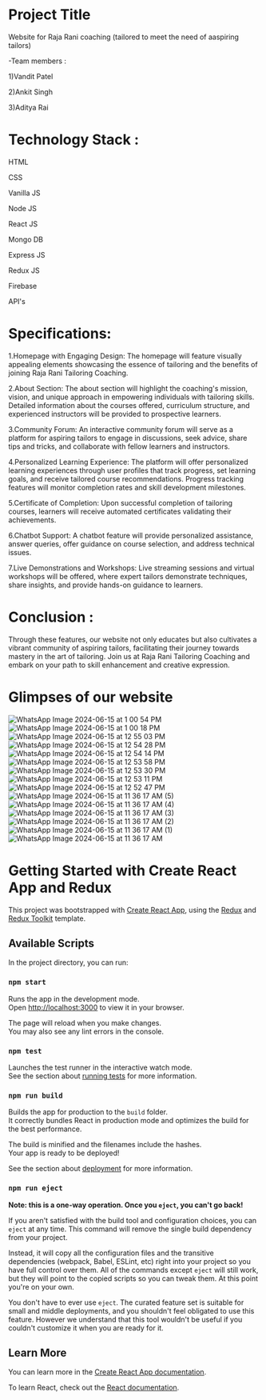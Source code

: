 
# Project Title

Website for Raja Rani coaching (tailored to meet the need of aaspiring tailors)


-Team members :

1)Vandit Patel

2)Ankit Singh

3)Aditya Rai



# Technology Stack :

HTML 

CSS

Vanilla JS

Node JS

React JS

Mongo DB

Express JS 

Redux JS

Firebase

API's



# Specifications:

1.Homepage with Engaging Design: The homepage will feature visually
appealing elements showcasing the essence of tailoring and the benefits of joining Raja Rani Tailoring Coaching.

2.About Section: The about section will highlight the coaching's mission, vision, and unique approach in empowering individuals with tailoring skills. Detailed information about the courses offered, curriculum structure, and experienced instructors will be provided to prospective learners.

3.Community Forum: An interactive community forum will serve as a
platform for aspiring tailors to engage in discussions, seek advice, share tips and tricks, and collaborate with fellow learners and instructors.

4.Personalized Learning Experience: The platform will offer personalized learning experiences through user profiles that track progress, set learning goals, and receive tailored course recommendations. Progress tracking features will monitor completion rates and skill development milestones.

5.Certificate of Completion: Upon successful completion of tailoring courses, learners will receive automated certificates validating their achievements.

6.Chatbot Support: A chatbot feature will provide personalized assistance, answer queries, offer guidance on course selection, and address technical issues.

7.Live Demonstrations and Workshops: Live streaming sessions and virtual workshops will be offered, where expert tailors demonstrate techniques, share insights, and provide hands-on guidance to learners.

# Conclusion :
Through these features, our website not only educates but also cultivates a vibrant community of aspiring tailors, facilitating their journey towards mastery in the art of tailoring. Join us at Raja Rani Tailoring Coaching and embark on your path to skill enhancement and creative expression.



# Glimpses of our website

![WhatsApp Image 2024-06-15 at 1 00 54 PM](https://github.com/ankitarrow/htt2.0-raja-rani/assets/144463026/b7791204-e355-4b85-8957-5e328b4a5320)
![WhatsApp Image 2024-06-15 at 1 00 18 PM](https://github.com/ankitarrow/htt2.0-raja-rani/assets/144463026/5fa9ac38-95a9-4ac4-b2a2-0400022a76c4)
![WhatsApp Image 2024-06-15 at 12 55 03 PM](https://github.com/ankitarrow/htt2.0-raja-rani/assets/144463026/6cff8974-689e-49bf-8d3b-19d114b7a616)
![WhatsApp Image 2024-06-15 at 12 54 28 PM](https://github.com/ankitarrow/htt2.0-raja-rani/assets/144463026/9ea55b4c-e9c2-4ce6-a1c6-9ab96711a216)
![WhatsApp Image 2024-06-15 at 12 54 14 PM](https://github.com/ankitarrow/htt2.0-raja-rani/assets/144463026/9143297a-7b05-43e0-993b-1d4822ad50b3)
![WhatsApp Image 2024-06-15 at 12 53 58 PM](https://github.com/ankitarrow/htt2.0-raja-rani/assets/144463026/3e0cb273-cb41-4eb8-8c02-911e55eee8fd)
![WhatsApp Image 2024-06-15 at 12 53 30 PM](https://github.com/ankitarrow/htt2.0-raja-rani/assets/144463026/bd2666d1-2287-4c95-bcb2-cf2d70287fa8)
![WhatsApp Image 2024-06-15 at 12 53 11 PM](https://github.com/ankitarrow/htt2.0-raja-rani/assets/144463026/f0a87a7d-e273-4134-88ef-de4423ca3d15)
![WhatsApp Image 2024-06-15 at 12 52 47 PM](https://github.com/ankitarrow/htt2.0-raja-rani/assets/144463026/0293a8e1-b0b1-4d28-9ce8-b50e1755507d)
![WhatsApp Image 2024-06-15 at 11 36 17 AM (5)](https://github.com/ankitarrow/htt2.0-raja-rani/assets/144463026/a19a4de6-0193-4534-8a3e-3d847d9af25a)
![WhatsApp Image 2024-06-15 at 11 36 17 AM (4)](https://github.com/ankitarrow/htt2.0-raja-rani/assets/144463026/08d8fda5-42dd-4c4a-9d77-3572e6995e3d)
![WhatsApp Image 2024-06-15 at 11 36 17 AM (3)](https://github.com/ankitarrow/htt2.0-raja-rani/assets/144463026/b59973da-858e-4f45-a012-0e91244bed37)
![WhatsApp Image 2024-06-15 at 11 36 17 AM (2)](https://github.com/ankitarrow/htt2.0-raja-rani/assets/144463026/629754a6-7f37-480e-a96f-55ab388c291c)
![WhatsApp Image 2024-06-15 at 11 36 17 AM (1)](https://github.com/ankitarrow/htt2.0-raja-rani/assets/144463026/92007ab4-80db-4505-9eea-9112dead5544)
![WhatsApp Image 2024-06-15 at 11 36 17 AM](https://github.com/ankitarrow/htt2.0-raja-rani/assets/144463026/8bc8d45d-ad36-4b4c-8329-149d8e540999)























# Getting Started with Create React App and Redux

This project was bootstrapped with [Create React App](https://github.com/facebook/create-react-app), using the [Redux](https://redux.js.org/) and [Redux Toolkit](https://redux-toolkit.js.org/) template.

## Available Scripts

In the project directory, you can run:

### `npm start`

Runs the app in the development mode.\
Open [http://localhost:3000](http://localhost:3000) to view it in your browser.

The page will reload when you make changes.\
You may also see any lint errors in the console.

### `npm test`

Launches the test runner in the interactive watch mode.\
See the section about [running tests](https://facebook.github.io/create-react-app/docs/running-tests) for more information.

### `npm run build`

Builds the app for production to the `build` folder.\
It correctly bundles React in production mode and optimizes the build for the best performance.

The build is minified and the filenames include the hashes.\
Your app is ready to be deployed!

See the section about [deployment](https://facebook.github.io/create-react-app/docs/deployment) for more information.

### `npm run eject`

**Note: this is a one-way operation. Once you `eject`, you can't go back!**

If you aren't satisfied with the build tool and configuration choices, you can `eject` at any time. This command will remove the single build dependency from your project.

Instead, it will copy all the configuration files and the transitive dependencies (webpack, Babel, ESLint, etc) right into your project so you have full control over them. All of the commands except `eject` will still work, but they will point to the copied scripts so you can tweak them. At this point you're on your own.

You don't have to ever use `eject`. The curated feature set is suitable for small and middle deployments, and you shouldn't feel obligated to use this feature. However we understand that this tool wouldn't be useful if you couldn't customize it when you are ready for it.

## Learn More

You can learn more in the [Create React App documentation](https://facebook.github.io/create-react-app/docs/getting-started).

To learn React, check out the [React documentation](https://reactjs.org/).
